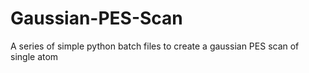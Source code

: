 # Gaussian-PES-Scan
A series of simple python batch files to create a gaussian PES scan of single atom
